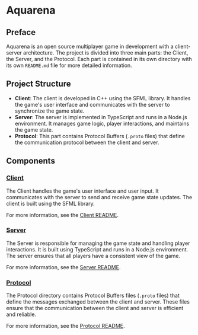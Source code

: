 # Aquarena

## Preface
Aquarena is an open source multiplayer game in development with a client-server architecture. The project is divided into three main parts: the Client, the Server, and the Protocol. Each part is contained in its own directory with its own `README.md` file for more detailed information.

## Project Structure

- **Client**: The client is developed in C++ using the SFML library. It handles the game's user interface and communicates with the server to synchronize the game state.
- **Server**: The server is implemented in TypeScript and runs in a Node.js environment. It manages game logic, player interactions, and maintains the game state.
- **Protocol**: This part contains Protocol Buffers (`.proto` files) that define the communication protocol between the client and server.

## Components

### [Client](./Client/README.md)

The Client handles the game's user interface and user input. It communicates with the server to send and receive game state updates. The client is built using the SFML library.

For more information, see the [Client README](./Client/README.md).

### [Server](./Server/README.md)

The Server is responsible for managing the game state and handling player interactions. It is built using TypeScript and runs in a Node.js environment. The server ensures that all players have a consistent view of the game.

For more information, see the [Server README](./Server/README.md).

### [Protocol](./Protocol/README.md)

The Protocol directory contains Protocol Buffers files (`.proto` files) that define the messages exchanged between the client and server. These files ensure that the communication between the client and server is efficient and reliable.

For more information, see the [Protocol README](./Protocol/README.md).
